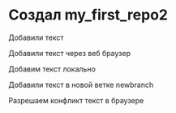 # Создал  my_first_repo2

Добавили текст

Добавили текст через веб браузер

Добавим текст локально

Добавили текст в новой ветке newbranch

 Разрешаем конфликт текст в браузере

